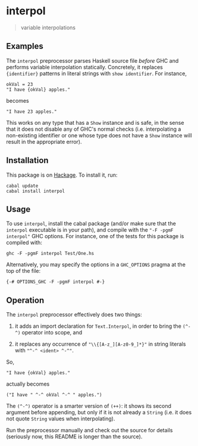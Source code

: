 interpol
========

> variable interpolations


Examples
--------

The `interpol` preprocessor parses Haskell source file *before* GHC
and performs variable interpolation statically.  Concretely, it
replaces `{identifier}` patterns in literal strings with `show
identifier`.  For instance,

    okVal = 23
    "I have {okVal} apples."

becomes

    "I have 23 apples."

This works on any type that has a `Show` instance and is safe, in the
sense that it does not disable any of GHC's normal checks
(i.e. interpolating a non-existing identifier or one whose type does
not have a `Show` instance will result in the appropriate error).


Installation
------------

This package is on
[Hackage](http://hackage.haskell.org/package/interpol).  To install
it, run:

    cabal update
    cabal install interpol


Usage
-----

To use `interpol`, install the cabal package (and/or make sure that
the `interpol` executable is in your path), and compile with the `"-F
-pgmF interpol"` GHC options.  For instance, one of the tests for this
package is compiled with:

    ghc -F -pgmF interpol Test/One.hs

Alternatively, you may specify the options in a `GHC_OPTIONS` pragma
at the top of the file:

    {-# OPTIONS_GHC -F -pgmF interpol #-}


Operation
---------

The `interpol` preprocessor effectively does two things:

 1. it adds an import declaration for `Text.Interpol`, in order to
     bring the `(^-^)` operator into scope, and

 1. it replaces any occurrence of `"\\{[A-z_][A-z0-9_]*}"` in string
    literals with `"^-^ <ident> ^-^"`.

So,

    "I have {okVal} apples."

actually becomes

    ("I have " ^-^ okVal ^-^ " apples.")

The `(^-^)` operator is a smarter version of `(++)`: it shows its
second argument before appending, but only if it is not already a
`String` (i.e. it does not quote `String` values when interpolating).

Run the preprocessor manually and check out the source for details
(seriously now, this README is longer than the source).
